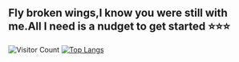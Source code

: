 ## Fly broken wings,I know you were still with me.All I need is a nudget to get started ⭐⭐⭐

<!--
**olddove-laoge/olddove-laoge** is a ✨ _special_ ✨ repository because its `README.md` (this file) appears on your GitHub profile.

Here are some ideas to get you started:

## - 🔭 I’m currently working on python
## - 🌱 I’m currently learning python
## - 👯 I’m looking to collaborate on ...
## - 🤔 I’m looking for help with nobody，I'm the one who needs help exactly.
- 💬 Ask me about ...
## - 📫 How to reach me: lyh233666@163.com
## - 😄 Pronouns: ...
## - ⚡ Fun fact: 私宅二刺螈
-->
![Visitor Count](https://profile-counter.glitch.me/olddove-laoge/count.svg)
[![Top Langs](https://github-readme-stats.vercel.app/api/top-langs/?username=olddove-laoge)](https://github.com/olddove-laoge/github-readme-stats)
